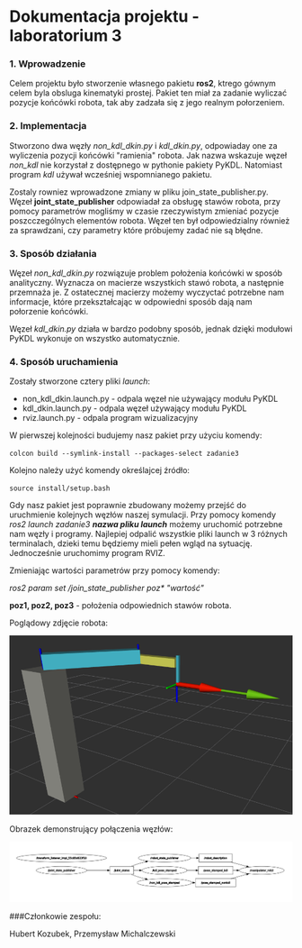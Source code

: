 # Dokumentacja projektu - laboratorium 3

### 1. Wprowadzenie

Celem projektu było stworzenie własnego pakietu **ros2**, ktrego gównym celem byla obsluga kinematyki prostej. Pakiet ten miał za zadanie wyliczać pozycje końcówki robota, tak aby zadzała się z jego realnym połorzeniem.


### 2. Implementacja
Stworzono dwa węzły _non_kdl_dkin.py_ i _kdl_dkin.py_, odpowiaday one za wyliczenia pozycji końcówki "ramienia" robota. Jak nazwa wskazuje węzeł _non_kdl_ nie korzystał z dostępnego w pythonie pakiety PyKDL. Natomiast program _kdl_ używał wcześniej wspomnianego pakietu.

Zostaly rowniez wprowadzone zmiany w pliku join_state_publisher.py. Węzeł **joint_state_publisher** odpowiadał za obsługę stawów robota, przy pomocy parametrów mogliśmy w czasie rzeczywistym zmieniać pozycje poszcczególnych elementów robota. Węzeł ten był odpowiedzialny również za sprawdzani, czy parametry które próbujemy zadać nie są błędne.

### 3. Sposób działania

Węzeł _non_kdl_dkin.py_ rozwiązuje problem położenia końcówki w sposób analityczny. Wyznacza on macierze wszystkich stawó robota, a następnie przemnaża je. Z ostatecznej macierzy możemy wyczyctać potrzebne nam informacje, które przekształcając w odpowiedni sposób dają nam połorzenie końcówki.

Węzeł _kdl_dkin.py_ działa w bardzo podobny sposób, jednak dzięki modułowi PyKDL wykonuje on wszystko automatycznie.

### 4. Sposób uruchamienia

Zostały stworzone cztery pliki _launch_:
* non_kdl_dkin.launch.py - odpala węzeł nie używający modułu PyKDL
* kdl_dkin.launch.py - odpala węzeł używający modułu PyKDL
* rviz.launch.py - odpala program wizualizacyjny



W pierwszej kolejności budujemy nasz pakiet przy użyciu komendy:

`colcon build --symlink-install --packages-select zadanie3`

Kolejno należy użyć komendy określajcej źródło:

`source install/setup.bash`


Gdy nasz pakiet jest poprawnie zbudowany możemy przejść do uruchmienie kolejnych węzłów naszej symulacji. Przy pomocy komendy _ros2 launch zadanie3 **nazwa pliku launch**_ możemy uruchomić potrzebne nam węzły i programy. Najlepiej odpalić wszystkie pliki launch w 3 różnych terminalach, dzieki temu będziemy mieli pełen wgląd na sytuację. Jednocześnie uruchomimy program RVIZ.

Zmieniając wartości parametrów przy pomocy komendy:

_ros2 param set /join_state_publisher poz* "wartość"_

**poz1, poz2, poz3** - położenia odpowiednich stawów robota.

Poglądowy zdjęcie robota:


![Robotimage](robot.png)

Obrazek demonstrujący połączenia węzłów:

![Węzły](rqt_graph.png)

###Członkowie zespołu:

Hubert Kozubek, Przemysław Michalczewski
